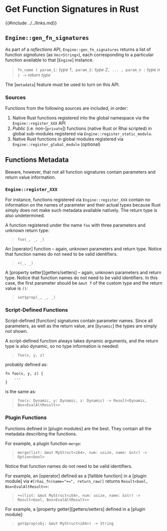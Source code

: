 Get Function Signatures in Rust
==============================

{{#include ../../links.md}}


`Engine::gen_fn_signatures`
--------------------------

As part of a _reflections_ API, `Engine::gen_fn_signatures` returns a list of function _signatures_
(as `Vec<String>`), each corresponding to a particular function available to that [`Engine`] instance.

> `fn_name ( param_1:` _type 1_`, param_2:` _type 2_`, ... , param_n :` _type n_ `) ->` _return type_

The [`metadata`] feature must be used to turn on this API.

### Sources

Functions from the following sources are included, in order:

1) Native Rust functions registered into the global namespace via the `Engine::register_XXX` API
2) _Public_ (i.e. non-[`private`]) functions (native Rust or Rhai scripted) in global sub-modules
   registered via `Engine::register_static_module`.
3) Native Rust functions in global modules registered via `Engine::register_global_module` (optional)


Functions Metadata
------------------

Beware, however, that not all function signatures contain parameters and return value information.

### `Engine::register_XXX`

For instance, functions registered via `Engine::register_XXX` contain no information on
the names of parameter and their actual types because Rust simply does not make such metadata
available natively. The return type is also undetermined.

A function registered under the name `foo` with three parameters and unknown return type:

> `foo(_, _, _)`

An [operator] function &ndash; again, unknown parameters and return type.
Notice that function names do not need to be valid identifiers.

> `+(_, _)`

A [property setter][getters/setters] &ndash; again, unknown parameters and return type.
Notice that function names do not need to be valid identifiers.
In this case, the first parameter should be `&mut T` of the custom type and the return value is `()`:

> `set$prop(_, _, _)`

### Script-Defined Functions

Script-defined [function] signatures contain parameter names. Since all parameters, as well as
the return value, are [`Dynamic`] the types are simply not shown.

A script-defined function always takes dynamic arguments, and the return type is also dynamic,
so no type information is needed:

> `foo(x, y, z)`

probably defined as:

```rust,no_run
fn foo(x, y, z) {
    ...
}
```

is the same as:

> `foo(x: Dynamic, y: Dynamic, z: Dynamic) -> Result<Dynamic, Box<EvalAltResult>>`

### Plugin Functions

Functions defined in [plugin modules] are the best.  They contain all the metadata
describing the functions.

For example, a plugin function `merge`:

> `merge(list: &mut MyStruct<i64>, num: usize, name: &str) -> Option<bool>`

Notice that function names do not need to be valid identifiers.

For example, an [operator] defined as a [fallible function] in a [plugin module] via
`#[rhai_fn(name="+=", return_raw)]` returns `Result<bool, Box<EvalAltResult>>`:

> `+=(list: &mut MyStruct<i64>, num: usize, name: &str) -> Result<bool, Box<EvalAltResult>>`

For example, a [property getter][getters/setters] defined in a [plugin module]:

> `get$prop(obj: &mut MyStruct<i64>) -> String`
